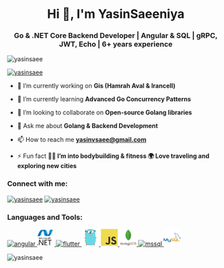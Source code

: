 <h1 align="center">Hi 👋, I'm YasinSaeeniya</h1>
<h3 align="center">Go & .NET Core Backend Developer | Angular & SQL | gRPC, JWT, Echo | 6+ years experience</h3>

<p align="left"> <img src="https://komarev.com/ghpvc/?username=yasinsaee&label=Profile%20views&color=0e75b6&style=flat" alt="yasinsaee" /> </p>

<p align="left"> <a href="https://github.com/ryo-ma/github-profile-trophy"><img src="https://github-profile-trophy.vercel.app/?username=yasinsaee" alt="yasinsaee" /></a> </p>

- 🔭 I’m currently working on **Gis (Hamrah Aval & Irancell)**

- 🌱 I’m currently learning **Advanced Go Concurrency Patterns**

- 👯 I’m looking to collaborate on **Open-source Golang libraries**

- 💬 Ask me about **Golang & Backend Development**

- 📫 How to reach me **yasinvsaee@gmail.com**

- ⚡ Fun fact 
    **🏋️‍♂️ I’m into bodybuilding & fitness 
        🌍 Love traveling and exploring new cities**

<h3 align="left">Connect with me:</h3>
<p align="left">
<a href="https://linkedin.com/in/yasinsaee" target="blank"><img align="center" src="https://raw.githubusercontent.com/rahuldkjain/github-profile-readme-generator/master/src/images/icons/Social/linked-in-alt.svg" alt="yasinsaee" height="30" width="40" /></a>
<a href="https://instagram.com/yasinsaee" target="blank"><img align="center" src="https://raw.githubusercontent.com/rahuldkjain/github-profile-readme-generator/master/src/images/icons/Social/instagram.svg" alt="yasinsaee" height="30" width="40" /></a>
</p>

<h3 align="left">Languages and Tools:</h3>
<p align="left"> <a href="https://angular.io" target="_blank" rel="noreferrer"> <img src="https://angular.io/assets/images/logos/angular/angular.svg" alt="angular" width="40" height="40"/> </a> <a href="https://dotnet.microsoft.com/" target="_blank" rel="noreferrer"> <img src="https://raw.githubusercontent.com/devicons/devicon/master/icons/dot-net/dot-net-original-wordmark.svg" alt="dotnet" width="40" height="40"/> </a> <a href="https://flutter.dev" target="_blank" rel="noreferrer"> <img src="https://www.vectorlogo.zone/logos/flutterio/flutterio-icon.svg" alt="flutter" width="40" height="40"/> </a> <a href="https://golang.org" target="_blank" rel="noreferrer"> <img src="https://raw.githubusercontent.com/devicons/devicon/master/icons/go/go-original.svg" alt="go" width="40" height="40"/> </a> <a href="https://developer.mozilla.org/en-US/docs/Web/JavaScript" target="_blank" rel="noreferrer"> <img src="https://raw.githubusercontent.com/devicons/devicon/master/icons/javascript/javascript-original.svg" alt="javascript" width="40" height="40"/> </a> <a href="https://www.mongodb.com/" target="_blank" rel="noreferrer"> <img src="https://raw.githubusercontent.com/devicons/devicon/master/icons/mongodb/mongodb-original-wordmark.svg" alt="mongodb" width="40" height="40"/> </a> <a href="https://www.microsoft.com/en-us/sql-server" target="_blank" rel="noreferrer"> <img src="https://www.svgrepo.com/show/303229/microsoft-sql-server-logo.svg" alt="mssql" width="40" height="40"/> </a> <a href="https://www.mysql.com/" target="_blank" rel="noreferrer"> <img src="https://raw.githubusercontent.com/devicons/devicon/master/icons/mysql/mysql-original-wordmark.svg" alt="mysql" width="40" height="40"/> </a> </p>

<p><img align="center" src="https://github-readme-stats.vercel.app/api/top-langs?username=yasinsaee&show_icons=true&locale=en&layout=compact" alt="yasinsaee" /></p>
